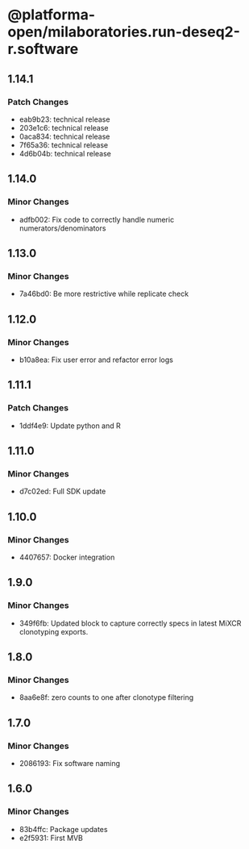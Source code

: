 # @platforma-open/milaboratories.run-deseq2-r.software

## 1.14.1

### Patch Changes

- eab9b23: technical release
- 203e1c6: technical release
- 0aca834: technical release
- 7f65a36: technical release
- 4d6b04b: technical release

## 1.14.0

### Minor Changes

- adfb002: Fix code to correctly handle numeric numerators/denominators

## 1.13.0

### Minor Changes

- 7a46bd0: Be more restrictive while replicate check

## 1.12.0

### Minor Changes

- b10a8ea: Fix user error and refactor error logs

## 1.11.1

### Patch Changes

- 1ddf4e9: Update python and R

## 1.11.0

### Minor Changes

- d7c02ed: Full SDK update

## 1.10.0

### Minor Changes

- 4407657: Docker integration

## 1.9.0

### Minor Changes

- 349f6fb: Updated block to capture correctly specs in latest MiXCR clonotyping exports.

## 1.8.0

### Minor Changes

- 8aa6e8f: zero counts to one after clonotype filtering

## 1.7.0

### Minor Changes

- 2086193: Fix software naming

## 1.6.0

### Minor Changes

- 83b4ffc: Package updates
- e2f5931: First MVB
